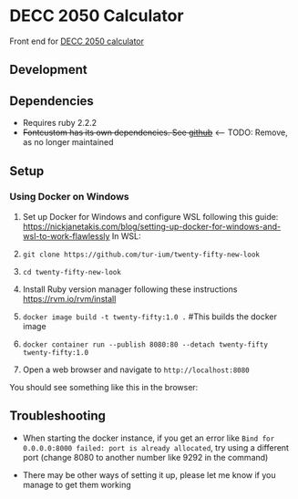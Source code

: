 # DECC 2050 Calculator

Front end for [DECC 2050 calculator](https://github.com/decc/twenty-fifty)

## Development

## Dependencies

* Requires ruby 2.2.2
* ~~Fontcustom has its own dependencies. See [github](https://github.com/FontCustom/fontcustom)~~ 
<-- TODO: Remove, as no longer maintained

## Setup
### Using Docker on Windows
1. Set up Docker for Windows and configure WSL following this guide: https://nickjanetakis.com/blog/setting-up-docker-for-windows-and-wsl-to-work-flawlessly
In WSL:

2. ```git clone https://github.com/tur-ium/twenty-fifty-new-look ```

3. ```cd twenty-fifty-new-look```

4. Install Ruby version manager following these instructions https://rvm.io/rvm/install

5. ```docker image build -t twenty-fifty:1.0 .``` #This builds the docker image

6. ```docker container run --publish 8080:80 --detach twenty-fifty twenty-fifty:1.0```

7. Open a web browser and navigate to ```http://localhost:8080```

You should see something like this in the browser:

## Troubleshooting

* When starting the docker instance, if you get an error like ```Bind for 0.0.0.0:8000 failed: port is already allocated```, try using a different port (change 8080 to another number like 9292 in the command)

* There may be other ways of setting it up, please let me know if you manage to get them working
